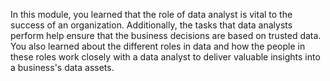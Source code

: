 

In this module, you learned that the role of data analyst is vital to the success of an organization. Additionally, the tasks that data analysts perform help ensure that the business decisions are based on trusted data. You also learned about the different roles in data and how the people in these roles work closely with a data analyst to deliver valuable insights into a business's data assets.
